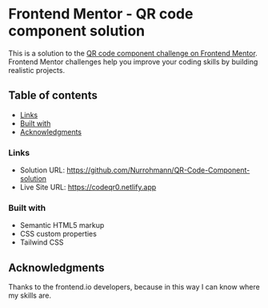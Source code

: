 # Frontend Mentor - QR code component solution

This is a solution to the [QR code component challenge on Frontend Mentor](https://www.frontendmentor.io/challenges/qr-code-component-iux_sIO_H). Frontend Mentor challenges help you improve your coding skills by building realistic projects.

## Table of contents

- [Links](#links)
- [Built with](#built-with)
- [Acknowledgments](#acknowledgments)

### Links

- Solution URL: https://github.com/Nurrohmann/QR-Code-Component-solution
- Live Site URL: https://codeqr0.netlify.app
### Built with

- Semantic HTML5 markup
- CSS custom properties
- Tailwind CSS

## Acknowledgments

Thanks to the frontend.io developers, because in this way I can know where my skills are.

